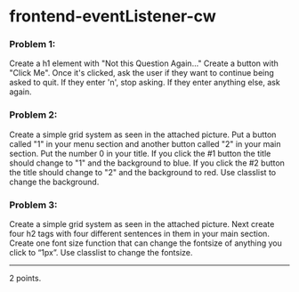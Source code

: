 # frontend-eventListener-cw

### Problem 1:
Create a h1 element with "Not this Question Again..." Create a button with "Click Me". Once it's clicked, ask the user if they want to continue being asked to quit. If they enter 'n', stop asking. If they enter anything else, ask again.

### Problem 2:
Create a simple grid system as seen in the attached picture. Put a button called "1" in your menu section and another button called "2" in your main section. Put the number 0 in your title. If you click the #1 button the title should change to "1" and the background to blue. If you click the #2 button the title should change to "2" and the background to red. Use classlist to change the background.

### Problem 3:
Create a simple grid system as seen in the attached picture. Next create four h2 tags with four different sentences in them in your main section. Create one font size function that can change the fontsize of anything you click to “1px”. Use classlist to change the fontsize.
<hr>
2 points.
